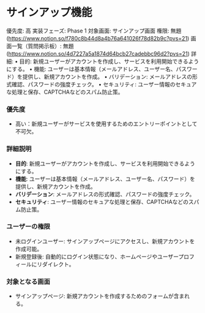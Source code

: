 # サインアップ機能

優先度: 高
実装フェーズ: Phase 1
対象画面: サインアップ画面
権限: 無題 (https://www.notion.so/f780c8b44d8a4b76a641026f78d82b9c?pvs=21)
画面一覧（質問掲示板）: 無題 (https://www.notion.so/4d7227a5a1874d64bcb27cadebbc96d2?pvs=21)
詳細: • 目的: 新規ユーザーがアカウントを作成し、サービスを利用開始できるようにする。
• 機能: ユーザーは基本情報（メールアドレス、ユーザー名、パスワード）を提供し、新規アカウントを作成。
• バリデーション: メールアドレスの形式確認、パスワードの強度チェック。
• セキュリティ: ユーザー情報のセキュアな処理と保存、CAPTCHAなどのスパム防止策。

### 優先度

- 高い：新規ユーザーがサービスを使用するためのエントリーポイントとして不可欠。

### 詳細説明

- **目的**: 新規ユーザーがアカウントを作成し、サービスを利用開始できるようにする。
- **機能**: ユーザーは基本情報（メールアドレス、ユーザー名、パスワード）を提供し、新規アカウントを作成。
- **バリデーション**: メールアドレスの形式確認、パスワードの強度チェック。
- **セキュリティ**: ユーザー情報のセキュアな処理と保存、CAPTCHAなどのスパム防止策。

### ユーザーの権限

- 未ログインユーザー: サインアップページにアクセスし、新規アカウントを作成可能。
- 新規登録後: 自動的にログイン状態になり、ホームページやユーザープロフィールにリダイレクト。

### 対象となる画面

- サインアップページ: 新規アカウントを作成するためのフォームが含まれる。
